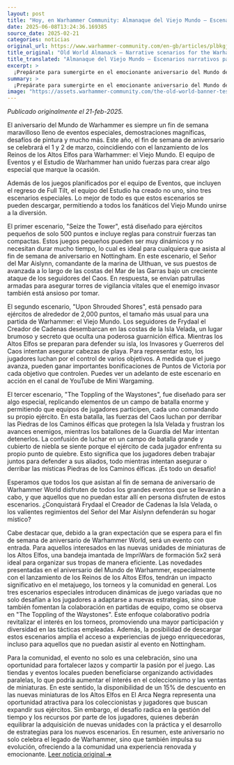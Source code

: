 ```yaml
---
layout: post
title: "Hoy, en Warhammer Community: Almanaque del Viejo Mundo – Escenarios narrativos para el aniversario del Mundo de Warhammer - Comunidad Warhammer"
date: 2025-06-08T13:24:36.169385
source_date: 2025-02-21
categories: noticias
original_url: https://www.warhammer-community.com/en-gb/articles/plbkgjgd/old-world-almanack-narrative-scenarios-for-the-warhammer-world-anniversary/
title_original: "Old World Almanack – Narrative scenarios for the Warhammer World Anniversary - Warhammer Community"
title_translated: "Almanaque del Viejo Mundo – Escenarios narrativos para el aniversario del Mundo de Warhammer - Comunidad Warhammer"
excerpt: >
  ¡Prepárate para sumergirte en el emocionante aniversario del Mundo de Warhammer! Este 1 y 2 de marzo, los fanáticos podrán disfrutar de un fin de semana lleno de eventos especiales, desafíos de pintura y, por supuesto, emocionantes partidas. En honor a la ocasión, el equipo de Warhammer ha creado tres escenarios narrativos únicos que puedes descargar y jugar desde casa. Desde batallas en pequeñas torres hasta épicas luchas en la Isla Velada, estos escenarios prometen mantenerte al borde de tu asiento. No te pierdas la oportunidad de ser parte de esta celebración y descubre si Frydaal la Creadora de Cadenas logrará conquistar la Isla Velada o si el valiente Sealord Aislynn defenderá su hogar místico. ¡Asegúrate de conseguir tus entradas para este evento tan esperado!
summary: >
  ¡Prepárate para sumergirte en el emocionante aniversario del Mundo de Warhammer! Este 1 y 2 de marzo, los fanáticos podrán disfrutar de un fin de semana lleno de eventos especiales, desafíos de pintura y, por supuesto, emocionantes partidas. En honor a la ocasión, el equipo de Warhammer ha creado tres escenarios narrativos únicos que puedes descargar y jugar desde casa. Desde batallas en pequeñas torres hasta épicas luchas en la Isla Velada, estos escenarios prometen mantenerte al borde de tu asiento. No te pierdas la oportunidad de ser parte de esta celebración y descubre si Frydaal la Creadora de Cadenas logrará conquistar la Isla Velada o si el valiente Sealord Aislynn defenderá su hogar místico. ¡Asegúrate de conseguir tus entradas para este evento tan esperado!
image: "https://assets.warhammer-community.com/the-old-world-banner-test.jpg"
---
```


*Publicado originalmente el 21-feb-2025.*

El aniversario del Mundo de Warhammer es siempre un fin de semana maravilloso lleno de eventos especiales, demostraciones magníficas, desafíos de pintura y mucho más. Este año, el fin de semana de aniversario se celebrará el 1 y 2 de marzo, coincidiendo con el lanzamiento de los Reinos de los Altos Elfos para Warhammer: el Viejo Mundo. El equipo de Eventos y el Estudio de Warhammer han unido fuerzas para crear algo especial que marque la ocasión.

Además de los juegos planificados por el equipo de Eventos, que incluyen el regreso de Full Tilt, el equipo del Estudio ha creado no uno, sino tres escenarios especiales. Lo mejor de todo es que estos escenarios se pueden descargar, permitiendo a todos los fanáticos del Viejo Mundo unirse a la diversión.

El primer escenario, "Seize the Tower", está diseñado para ejércitos pequeños de solo 500 puntos e incluye reglas para construir fuerzas tan compactas. Estos juegos pequeños pueden ser muy dinámicos y no necesitan durar mucho tiempo, lo cual es ideal para cualquiera que asista al fin de semana de aniversario en Nottingham. En este escenario, el Señor del Mar Aislynn, comandante de la marina de Ulthuan, ve sus puestos de avanzada a lo largo de las costas del Mar de las Garras bajo un creciente ataque de los seguidores del Caos. En respuesta, se envían patrullas armadas para asegurar torres de vigilancia vitales que el enemigo invasor también está ansioso por tomar.

El segundo escenario, "Upon Shrouded Shores", está pensado para ejércitos de alrededor de 2,000 puntos, el tamaño más usual para una partida de Warhammer: el Viejo Mundo. Los seguidores de Frydaal el Creador de Cadenas desembarcan en las costas de la Isla Velada, un lugar brumoso y secreto que oculta una poderosa guarnición élfica. Mientras los Altos Elfos se preparan para defender su isla, los Invasores y Guerreros del Caos intentan asegurar cabezas de playa. Para representar esto, los jugadores luchan por el control de varios objetivos. A medida que el juego avanza, pueden ganar importantes bonificaciones de Puntos de Victoria por cada objetivo que controlen. Puedes ver un adelanto de este escenario en acción en el canal de YouTube de Mini Wargaming.

El tercer escenario, "The Toppling of the Waystones", fue diseñado para ser algo especial, replicando elementos de un campo de batalla enorme y permitiendo que equipos de jugadores participen, cada uno comandando su propio ejército. En esta batalla, las fuerzas del Caos luchan por derribar las Piedras de los Caminos élficas que protegen la Isla Velada y frustran los avances enemigos, mientras los batallones de la Guardia del Mar intentan detenerlos. La confusión de luchar en un campo de batalla grande y cubierto de niebla se siente porque el ejército de cada jugador enfrenta su propio punto de quiebre. Esto significa que los jugadores deben trabajar juntos para defender a sus aliados, todo mientras intentan asegurar o derribar las místicas Piedras de los Caminos élficas. ¡Es todo un desafío!

Esperamos que todos los que asistan al fin de semana de aniversario de Warhammer World disfruten de todos los grandes eventos que se llevarán a cabo, y que aquellos que no puedan estar allí en persona disfruten de estos escenarios. ¿Conquistará Frydaal el Creador de Cadenas la Isla Velada, o los valientes regimientos del Señor del Mar Aislynn defenderán su hogar místico?

Cabe destacar que, debido a la gran expectación que se espera para el fin de semana de aniversario de Warhammer World, será un evento con entrada. Para aquellos interesados en las nuevas unidades de miniaturas de los Altos Elfos, una bandeja imantada de ImpriWars de formación 5x2 será ideal para organizar sus tropas de manera eficiente.
Las novedades presentadas en el aniversario del Mundo de Warhammer, especialmente con el lanzamiento de los Reinos de los Altos Elfos, tendrán un impacto significativo en el metajuego, los torneos y la comunidad en general. Los tres escenarios especiales introducen dinámicas de juego variadas que no solo desafían a los jugadores a adaptarse a nuevas estrategias, sino que también fomentan la colaboración en partidas de equipo, como se observa en "The Toppling of the Waystones". Este enfoque colaborativo podría revitalizar el interés en los torneos, promoviendo una mayor participación y diversidad en las tácticas empleadas. Además, la posibilidad de descargar estos escenarios amplía el acceso a experiencias de juego enriquecedoras, incluso para aquellos que no puedan asistir al evento en Nottingham.

Para la comunidad, el evento no solo es una celebración, sino una oportunidad para fortalecer lazos y compartir la pasión por el juego. Las tiendas y eventos locales pueden beneficiarse organizando actividades paralelas, lo que podría aumentar el interés en el coleccionismo y las ventas de miniaturas. En este sentido, la disponibilidad de un 15% de descuento en las nuevas miniaturas de los Altos Elfos en El Arca Negra representa una oportunidad atractiva para los coleccionistas y jugadores que buscan expandir sus ejércitos. Sin embargo, el desafío radica en la gestión del tiempo y los recursos por parte de los jugadores, quienes deberán equilibrar la adquisición de nuevas unidades con la práctica y el desarrollo de estrategias para los nuevos escenarios. En resumen, este aniversario no solo celebra el legado de Warhammer, sino que también impulsa su evolución, ofreciendo a la comunidad una experiencia renovada y emocionante.
[Leer noticia original ➜](https://www.warhammer-community.com/en-gb/articles/plbkgjgd/old-world-almanack-narrative-scenarios-for-the-warhammer-world-anniversary/)
